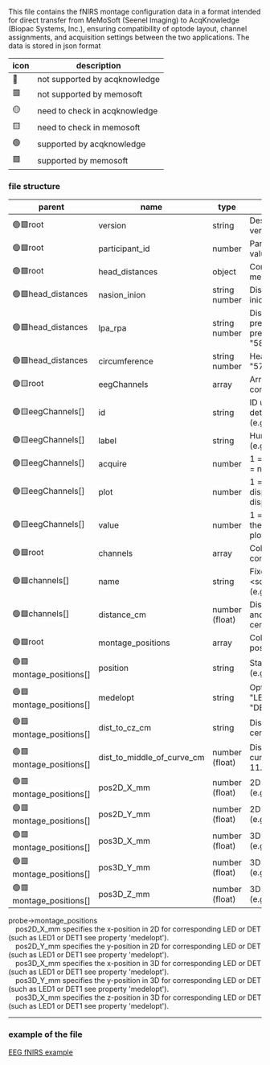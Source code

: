 This file contains the fNIRS montage configuration data in a format intended for direct transfer from MeMoSoft (Seenel Imaging) to AcqKnowledge (Biopac Systems, Inc.), ensuring compatibility of optode layout, channel assignments, and acquisition settings between the two applications.
The data is stored in json format

|icon|description|
|---|---|
|🔴|not supported by acqknowledge|
|🟥|not supported by memosoft|
|🟡|need to check in acqknowledge|
|🟨|need to check in memosoft|
|🟢|supported by acqknowledge|
|🟩|supported by memosoft|


### file structure ###

|parent|name|type|description|
|---|---|---|---|
|🟢🟩root|version|string|Description of MeMpSoft version|
|🟢🟩root|participant_id|number|Participant ID as a numeric value|
|🟢🟩root|head_distances|object|Contains head measurement properties|
|🟢🟩head_distances|nasion_inion|string number|Distance from nasion to inion (e.g., "57.0 cm")|
|🟢🟩head_distances|lpa_rpa|string number|Distance from left preauricular point to right preauricular point (e.g., "58.0 cm")|
|🟢🟩head_distances|circumference|string number|Head circumference (e.g., "57.0 cm")|
|🟢🟨root|eegChannels|array|Array of EEG channel configuration objects|
|🟢🟨eegChannels[]|id|string|ID used for programmatic detection of this element (e.g., "EEG1")|
|🟢🟨eegChannels[]|label|string|Human-readable label (e.g., "EEG-1")|
|🟢🟨eegChannels[]|acquire|number|1 = channel is acquired; 0 = not acquired| 
|🟢🟨eegChannels[]|plot|number|1 = channel is displayed/visible; 0 = not displayed|
|🟢🟨eegChannels[]|value|number|1 = channel is plotted in the output panel; 0 = not plotted|
|🟢🟩root|channels|array|Collection of optode pairs configuration|
|🟢🟩channels[]|name|string|Fixed format: <source_id>_<detector_id> (e.g., "LED1_DET1")|
|🟢🟩channels[]|distance_cm|number (float)|Distance between source and detector in centimeters (e.g., 2.9)|
|🟢🟩root|montage_positions|array|Collection of montage position descriptions|
|🟢🟩montage_positions[]|position|string|Standard position name (e.g., "Oz")|
|🟢🟩montage_positions[]|medelopt|string|Optode identifier (e.g., "LED1" for LED and "DET1" for detector)|
|🟢🟩montage_positions[]|dist_to_cz_cm|string|Distance to CZ in centimeters (e.g., "21")|
|🟢🟩montage_positions[]|dist_to_middle_of_curve_cm|number (float)|Distance to middle of head curve in centimeters (e.g., 11.4)|
|🟢🟥montage_positions[]|pos2D_X_mm|number (float)|2D X position in millimeters (e.g., -85.0)|
|🟢🟥montage_positions[]|pos2D_Y_mm|number (float)|2D Y position in millimeters (e.g., 85.0)|
|🟢🟥montage_positions[]|pos3D_X_mm|number (float)|3D X position in millimeters (e.g., -45.3)|
|🟢🟥montage_positions[]|pos3D_Y_mm|number (float)|3D Y position in millimeters (e.g., 62.26)|
|🟢🟥montage_positions[]|pos3D_Z_mm|number (float)|3D Z position in millimeters (e.g., -9.39)|

probe->montage_positions<br>
&emsp;pos2D_X_mm specifies the x-position in 2D for corresponding LED or DET (such as LED1 or DET1 see property 'medelopt').<br>
&emsp;pos2D_Y_mm specifies the y-position in 2D for corresponding LED or DET (such as LED1 or DET1 see property 'medelopt').<br>
&emsp;pos3D_X_mm specifies the x-position in 3D for corresponding LED or DET (such as LED1 or DET1 see property 'medelopt').<br>
&emsp;pos3D_Y_mm specifies the y-position in 3D for corresponding LED or DET (such as LED1 or DET1 see property 'medelopt').<br>
&emsp;pos3D_X_mm specifies the z-position in 3D for corresponding LED or DET (such as LED1 or DET1 see property 'medelopt').<br>
 ****
### example of the file ###
[EEG fNIRS example](examples/eeg_fnirs.jmms)
